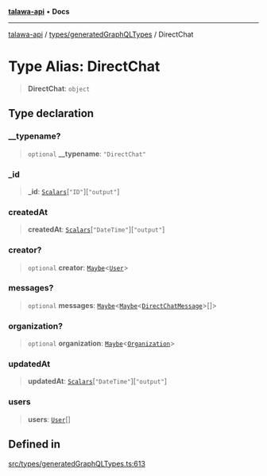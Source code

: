 [**talawa-api**](../../../README.md) • **Docs**

***

[talawa-api](../../../modules.md) / [types/generatedGraphQLTypes](../README.md) / DirectChat

# Type Alias: DirectChat

> **DirectChat**: `object`

## Type declaration

### \_\_typename?

> `optional` **\_\_typename**: `"DirectChat"`

### \_id

> **\_id**: [`Scalars`](Scalars.md)\[`"ID"`\]\[`"output"`\]

### createdAt

> **createdAt**: [`Scalars`](Scalars.md)\[`"DateTime"`\]\[`"output"`\]

### creator?

> `optional` **creator**: [`Maybe`](Maybe.md)\<[`User`](User.md)\>

### messages?

> `optional` **messages**: [`Maybe`](Maybe.md)\<[`Maybe`](Maybe.md)\<[`DirectChatMessage`](DirectChatMessage.md)\>[]\>

### organization?

> `optional` **organization**: [`Maybe`](Maybe.md)\<[`Organization`](Organization.md)\>

### updatedAt

> **updatedAt**: [`Scalars`](Scalars.md)\[`"DateTime"`\]\[`"output"`\]

### users

> **users**: [`User`](User.md)[]

## Defined in

[src/types/generatedGraphQLTypes.ts:613](https://github.com/PalisadoesFoundation/talawa-api/blob/6712e9940a5702665afc506fa9f6e9d7e1dc7991/src/types/generatedGraphQLTypes.ts#L613)
